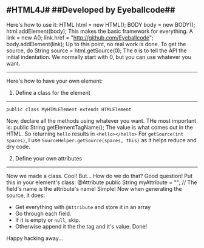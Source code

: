 #HTML4J#
##Developed by Eyeballcode##
---------
Here's how to use it:
    HTML html = new HTML();
    BODY body = new BODY();
    html.addElement(body);
This makes the basic framework for everything.
    A link = new A();
    link.href = "http://github.com/Eyeballcode";
    body.addElement(link);
Up to this point, no real work is done. To get the source, do
    String source = html.getSource(0);
The `0` is to tell the API the initial indentation. We normally start with 0, but you can use whatever you want.

--------------------
Here's how to have your own element:
1. Define a class for the element
-------------
    public class MyHTMLElement extends HTMLElement
Now, declare all the methods using whatever you want. THe most important is:
    public String getElementTagName();
The value is what comes out in the HTML. So returning `hello` results in `<hello></hello>`
For `getSource(int spaces)`, I use `SourceHelper.getSource(spaces, this)` as it helps reduce and dry code.

2. Define your own attributes
-------------
Now we made a class. Cool! But...
    <hello myName="eyeball" location="Singapore" id="helloText" class="myCSSClass"></hello>
How do we do that? Good question! Put this in your element's class:
    @Attribute
    public String myAttribute = "";
    // The field's name is the attribute's name!
Simple! Now when generating the source, it does:
 * Get everything with `@Attribute` and store it in an array
 * Go through each field.
 * If it is empty or `null`, skip.
 * Otherwise append it the the tag and it's value.
Done!

Happy hacking away...
